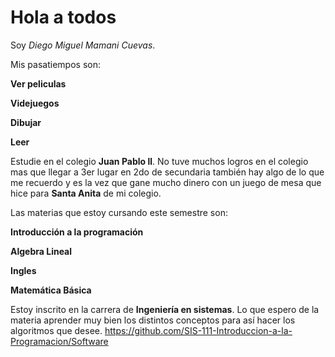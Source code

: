 # Hola a todos
Soy *Diego Miguel Mamani Cuevas*.

Mis pasatiempos son:

**Ver peliculas**

**Videjuegos**

**Dibujar**

**Leer**

Estudie en el colegio **Juan Pablo ll**.
No tuve muchos logros en el colegio mas que llegar a 3er lugar en 2do de secundaria también hay algo de lo que me recuerdo y es la vez que gane mucho dinero con un juego de mesa que hice para **Santa Anita** de mi colegio.

Las materias que estoy cursando este semestre son:

**Introducción a la programación**

**Algebra Lineal**

**Ingles**

**Matemática Básica**

Estoy inscrito en la carrera de **Ingeniería en sistemas**.
Lo que espero de la materia aprender muy bien los distintos conceptos para así hacer los algoritmos que desee.
https://github.com/SIS-111-Introduccion-a-la-Programacion/Software

